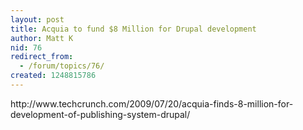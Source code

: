 ```yaml
---
layout: post
title: Acquia to fund $8 Million for Drupal development
author: Matt K
nid: 76
redirect_from:
  - /forum/topics/76/
created: 1248815786
---
```

<p>http://www.techcrunch.com/2009/07/20/acquia-finds-8-million-for-development-of-publishing-system-drupal/</p>
